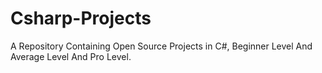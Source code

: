 # Csharp-Projects
  A Repository Containing Open Source Projects in C#, Beginner Level And Average Level And Pro Level.
